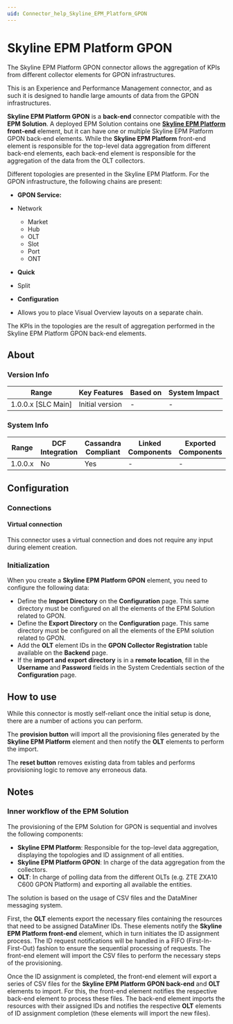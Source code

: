 ```yaml
---
uid: Connector_help_Skyline_EPM_Platform_GPON
---
```


# Skyline EPM Platform GPON

The Skyline EPM Platform GPON connector allows the aggregation of KPIs from different collector elements for GPON infrastructures.

This is an Experience and Performance Management connector, and as such it is designed to handle large amounts of data from the GPON infrastructures.

**Skyline EPM Platform GPON** is a **back-end** connector compatible with the **EPM Solution**. A deployed EPM Solution contains one [**Skyline EPM Platform**](xref:Connector_help_Skyline_EPM_Platform) **front-end** element, but it can have one or multiple Skyline EPM Platform GPON back-end elements. While the **Skyline EPM Platform** front-end element is responsible for the top-level data aggregation from different back-end elements, each back-end element is responsible for the aggregation of the data from the OLT collectors.

Different topologies are presented in the Skyline EPM Platform. For the GPON infrastructure, the following chains are present:

- **GPON Service:**

- Network
  - Market
  - Hub
  - OLT
  - Slot
  - Port
  - ONT

<!-- -->

- **Quick**

- Split

<!-- -->

- **Configuration**

- Allows you to place Visual Overview layouts on a separate chain.

The KPIs in the topologies are the result of aggregation performed in the Skyline EPM Platform GPON back-end elements.

## About

### Version Info

| **Range**            | **Key Features** | **Based on** | **System Impact** |
|----------------------|------------------|--------------|-------------------|
| 1.0.0.x \[SLC Main\] | Initial version  | \-           | \-                |

### System Info

| **Range** | **DCF Integration** | **Cassandra Compliant** | **Linked Components** | **Exported Components** |
|-----------|---------------------|-------------------------|-----------------------|-------------------------|
| 1.0.0.x   | No                  | Yes                     | \-                    | \-                      |

## Configuration

### Connections

#### Virtual connection

This connector uses a virtual connection and does not require any input during element creation.

### Initialization

When you create a **Skyline EPM Platform GPON** element, you need to configure the following data:

- Define the **Import Directory** on the **Configuration** page. This same directory must be configured on all the elements of the EPM Solution related to GPON.
- Define the **Export Directory** on the **Configuration** page. This same directory must be configured on all the elements of the EPM solution related to GPON.
- Add the **OLT** element IDs in the **GPON Collector Registration** table available on the **Backend** page.
- If the **import and export directory** is in a **remote location**, fill in the **Username** and **Password** fields in the System Credentials section of the **Configuration** page.

## How to use

While this connector is mostly self-reliant once the initial setup is done, there are a number of actions you can perform.

The **provision button** will import all the provisioning files generated by the **Skyline EPM Platform** element and then notify the **OLT** elements to perform the import.

The **reset button** removes existing data from tables and performs provisioning logic to remove any erroneous data.

## Notes

### Inner workflow of the EPM Solution

The provisioning of the EPM Solution for GPON is sequential and involves the following components:

- **Skyline EPM Platform**: Responsible for the top-level data aggregation, displaying the topologies and ID assignment of all entities.
- **Skyline EPM Platform GPON**: In charge of the data aggregation from the collectors.
- **OLT**: In charge of polling data from the different OLTs (e.g. ZTE ZXA10 C600 GPON Platform) and exporting all available the entities.

The solution is based on the usage of CSV files and the DataMiner messaging system.

First, the **OLT** elements export the necessary files containing the resources that need to be assigned DataMiner IDs. These elements notify the **Skyline EPM Platform front-end** element, which in turn initiates the ID assignment process. The ID request notifications will be handled in a FIFO (First-In-First-Out) fashion to ensure the sequential processing of requests. The front-end element will import the CSV files to perform the necessary steps of the provisioning.

Once the ID assignment is completed, the front-end element will export a series of CSV files for the **Skyline EPM Platform GPON back-end** and **OLT** elements to import. For this, the front-end element notifies the respective back-end element to process these files. The back-end element imports the resources with their assigned IDs and notifies the respective **OLT** elements of ID assignment completion (these elements will import the new files).
